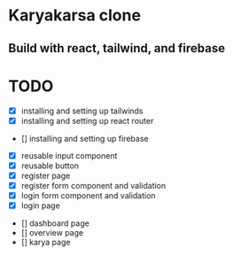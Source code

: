 # Karyakarsa clone
## Build with react, tailwind, and firebase
# TODO
- [x] installing and setting up tailwinds
- [x] installing and setting up react router
- [] installing and setting up firebase
- [x] reusable input component
- [x] reusable button
- [x] register page
- [x] register form component and validation
- [x] login form component and validation
- [x] login page
- [] dashboard page
- [] overview page
- [] karya page